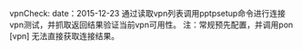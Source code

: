vpnCheck:
  date：2015-12-23
  通过读取vpn列表调用pptpsetup命令进行连接vpn测试，并抓取返回结果验证当前vpn可用性。
  注：常规预先配置，并调用pon [vpn] 无法直接获取连接结果。
